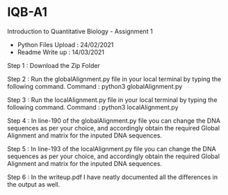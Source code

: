# IQB-A1
Introduction to Quantitative Biology - Assignment 1 

- Python Files Upload : 24/02/2021
- Readme Write up : 14/03/2021

Step 1 : Download the Zip Folder 

Step 2 : Run the globalAlignment.py file in your local terminal by typing the following command. 
         Command : python3 globalAlignment.py 

Step 3 : Run the localAlignment.py file in your local terminal by typing the following command. 
         Command : python3 localAlignment.py 

Step 4 : In line-190 of the globalAlignment.py file you can change the DNA sequences as per your choice, and accordingly obtain the required Global Alignment and matrix for the inputed DNA sequences.

Step 5 : In line-193 of the localAlignment.py file you can change the DNA sequences as per your choice, and accordingly obtain the required Global Alignment and matrix for the inputed DNA sequences.

Step 6 : In the writeup.pdf I have neatly documented all the differences in the output as well.
